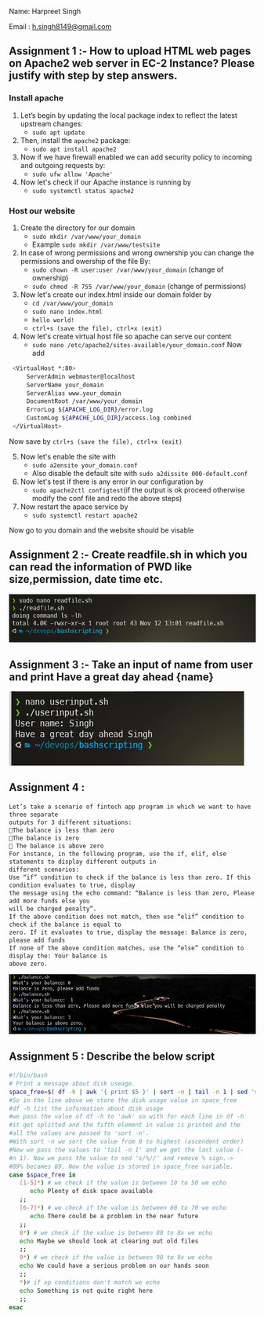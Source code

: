 
Name: Harpreet Singh

  

Email : h.singh8149@gmail.com

  

## Assignment 1 :- How to upload HTML web pages on Apache2 web server in EC-2 Instance? Please justify with step by step answers.

  ### Install apache

 1. Let’s begin by updating the local package index to reflect the
    latest upstream changes:
	- `sudo apt update`	
 2. Then, install the `apache2` package:
	- `sudo apt install apache2`
 3. Now if we have firewall enabled we can add security policy to incoming and outgoing requests by:
	- `sudo ufw allow 'Apache'`
 4. Now let's check if our Apache instance is running by 
    - `sudo systemctl status apache2`
  ### Host our website 
 1. Create the directory for our domain 
	 - `sudo mkdir /var/www/your_domain`
	 - Example `sudo mkdir /var/www/testsite`
2. In case of wrong permissions and wrong ownership you can change the permissions and owership of the file By:
	- `sudo chown -R user:user /var/www/your_domain` (change of ownership)
	- `sudo chmod -R 755 /var/www/your_domain` (change of permissions)
3. Now let's create our index.html inside our domain folder by
    - `cd /var/www/your_domain`
    - `sudo nano index.html`
    - `hello world!` 
    - `ctrl+s (save the file), ctrl+x (exit)`
 4. Now let's create virtual host file so apache can serve our content 
    - `sudo nano /etc/apache2/sites-available/your_domain.conf`
  Now add
```sh
 <VirtualHost *:80>
     ServerAdmin webmaster@localhost
     ServerName your_domain
     ServerAlias www.your_domain
     DocumentRoot /var/www/your_domain
     ErrorLog ${APACHE_LOG_DIR}/error.log
     CustomLog ${APACHE_LOG_DIR}/access.log combined
 </VirtualHost>
```
Now save by `ctrl+s (save the file), ctrl+x (exit)`

5. Now let's enable the site with 
	- `sudo a2ensite your_domain.conf`
	- Also disable the default site with `sudo a2dissite 000-default.conf`
6. Now let's test if there is any error in our configuration by 
    - `sudo apache2ctl configtest`(if the output is ok proceed otherwise modify the conf file and redo the above steps)
 7. Now restart the apace service by 
    - `sudo systemctl restart apache2`
 
 Now go to you domain and the website should be visable
## Assignment 2 :- Create readfile.sh in which you can read the information of PWD like size,permission, date time etc.
![](2.png)

## Assignment 3 :- Take an input of name from user and print Have a great day ahead {name}
![](3.png)
## Assignment 4 :
    Let’s take a scenario of fintech app program in which we want to have three separate
    outputs for 3 different situations:
    The balance is less than zero
    The balance is zero
     The balance is above zero
    For instance, in the following program, use the if, elif, else statements to display different outputs in
    different scenarios:
    Use “if” condition to check if the balance is less than zero. If this condition evaluates to true, display
    the message using the echo command: “Balance is less than zero, Please add more funds else you
    will be charged penalty”.
    If the above condition does not match, then use “elif” condition to check if the balance is equal to
    zero. If it evaluates to true, display the message: Balance is zero, please add funds
    If none of the above condition matches, use the “else” condition to display the: Your balance is
    above zero.

![](4.png)

## Assignment 5 : Describe the below script

```sh
#!/bin/bash
# Print a message about disk useage.
space_free=$( df -h | awk '{ print $5 }' | sort -n | tail -n 1 | sed 's/%//' )
#So in the line above we store the disk usage value in space_free
#df -h list the information about disk usage 
#we pass the value of df -h to 'awk' so with for each line in df -h
#it get splitted and the fifth element in value is printed and the 
#all the values are passed to 'sort -n'.
#With sort -n we sort the value from 0 to highest (ascendent order)
#Now we pass the values to 'tail -n 1' and we get the last value (-
#n 1). Now we pass the value to sed 's/%//' and remove % sign.-> 
#89% becames 89. Now the value is stored in space_free variable.
case $space_free in
   [1-5]*) # we check if the value is between 10 to 50 we echo
      echo Plenty of disk space available
   ;;
   [6-7]*) # we check if the value is between 60 to 70 we echo
      echo There could be a problem in the near future
   ;;
   8*) # we check if the value is between 80 to 8x we echo
   echo Maybe we should look at clearing out old files
   ;;
   9*) # we check if the value is between 90 to 9x we echo
   echo We could have a serious problem on our hands soon
   ;;
   *)# if up conditions don't match we echo
   echo Something is not quite right here
   ;;
esac
```